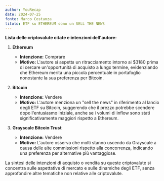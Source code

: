 ```yaml
---
author: YouRecap
date: 2024-07-25
fonte: Marco Costanza
titolo: ETF su ETHEREUM sono un SELL THE NEWS
---
```


**Lista delle criptovalute citate e intenzioni dell'autore:**

1. **Ethereum**
   - **Intenzione:** Comprare
   - **Motivo:** L'autore si aspetta un ritracciamento intorno ai $3180 prima di cercare un'opportunità di acquisto a lungo termine, evidenziando che Ethereum merita una piccola percentuale in portafoglio nonostante la sua preferenza per Bitcoin.

2. **Bitcoin**
   - **Intenzione:** Vendere
   - **Motivo:** L'autore menziona un "sell the news" in riferimento al lancio degli ETF su Bitcoin, suggerendo che il prezzo potrebbe scendere dopo l'entusiasmo iniziale, anche se i volumi di inflow sono stati significativamente maggiori rispetto a Ethereum.

3. **Grayscale Bitcoin Trust**
   - **Intenzione:** Vendere
   - **Motivo:** L'autore osserva che molti stanno uscendo da Grayscale a causa delle alte commissioni rispetto alla concorrenza, indicando una preferenza per alternative più vantaggiose.

La sintesi delle intenzioni di acquisto o vendita su queste criptovalute si concentra sulle aspettative di mercato e sulle dinamiche degli ETF, senza approfondire altre tematiche non relative alle criptovalute.
